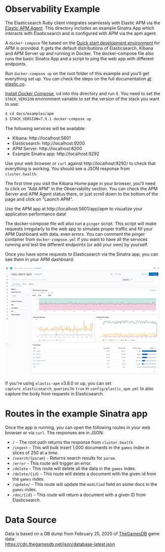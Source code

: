 # Observability Example

The Elasticsearch Ruby client integrates seamlessly with Elastic APM via the [Elastic APM Agent](https://github.com/elastic/apm-agent-ruby). This directory includes an example Sinatra App which interacts with Elasticsearch and is configured with APM via the apm agent.

A `docker-compose` file based on the [Quick start development environment](https://www.elastic.co/guide/en/apm/get-started/current/quick-start-overview.html) for APM is provided. It gets the default distributions of Elasticsearch, Kibana and APM Server up and running in Docker. The docker-compose file also runs the basic Sinatra App and a script to ping the web app with different endpoints.

Run `docker-compose up` on the root folder of this example and you'll get everything set up. You can check the steps on the full documentation [at elastic.co](https://www.elastic.co/guide/en/apm/get-started/current/quick-start-overview.html).

[Install Docker Compose](https://docs.docker.com/compose/install/), cd into this directory and run it. You need to set the `STACK_VERSION` environment variable to set the version of the stack you want to use:

```bash
$ cd docs/examples/apm
$ STACK_VERSION=7.9.1 docker-compose up
```

The following services will be available:

- Kibana:              http://localhost:5601
- Elasticsearch:       http://localhost:9200
- APM Server:          http://localhost:8200
- Example Sinatra app: http://localhost:9292

Use your web browser or `curl` against http://localhost:9292/ to check that everything is working. You should see a JSON response from `cluster.health`.

The first time you visit the Kibana Home page in your browser, you'll need to click on "Add APM" in the Observability section. You can check the APM Server and APM Agent status there, or just scroll down to the bottom of the page and click on "Launch APM".

Use the APM app at http://localhost:5601/app/apm to visualize your application performance data!

The docker-compose file will also run a `pinger` script. This script will make requests irregularly to the web app to simulate proper traffic and fill your APM Dashboard with data, even errors. You can comment the pinger container from `docker-compose.yml` if you want to have all the services running and test the different endpoints (or add your own) by yourself.

Once you have some requests to Elasticsearch via the Sinatra app, you can see them in your APM dashboard:

![Kibana APM Dashboard](screenshot.jpg)

If you're using `elastic-apm` v3.8.0 or up, you can set `capture_elasticsearch_queries` to `true` in `config/elastic_apm.yml` to also capture the body from requests in Elasticsearch.

# Routes in the example Sinatra app

Once the app is running, you can open the following routes in your web browser or via `curl`. The responses are in JSON:

* `/` - The root path returns the response from `cluster.health`
* `/ingest` - This will bulk insert 1,000 documents in the `games` index in slices of 250 at a time.
* `/search/{param}` - Returns search results for `param`.
* `/error` - This route will trigger an error.
* `/delete` - This route will delete all the data in the `games` index.
* `/delete/{id}` - This route will delete a document with the given id from the `games` index.
* `/update/` - This route will update the `modified` field on some docs in the `games` index.
* `/doc/{id}` - This route will return a document with a given ID from Elasticsearch.

# Data Source

Data is based on a DB dump from February 25, 2020 of [TheGamesDB](https://thegamesdb.net/) game data:  
https://cdn.thegamesdb.net/json/database-latest.json
